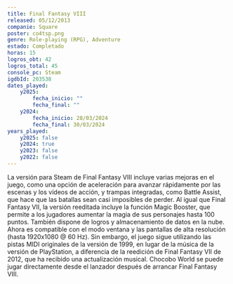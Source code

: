 ```yaml
---
title: Final Fantasy VIII
released: 05/12/2013
companie: Square
poster: co4tsp.png
genre: Role-playing (RPG), Adventure
estado: Completado
horas: 15
logros_obt: 42
logros_total: 45
console_pc: Steam
igdbId: 203538
dates_played:
    y2025:
        fecha_inicio: ""
        fecha_final: ""
    y2024:
        fecha_inicio: 28/03/2024
        fecha_final: 30/03/2024
years_played:
    y2025: false
    y2024: true
    y2023: false
    y2022: false
---
```


La versión para Steam de Final Fantasy VIII incluye varias mejoras en el juego, como una opción de aceleración para avanzar rápidamente por las escenas y los vídeos de acción, y trampas integradas, como Battle Assist, que hace que las batallas sean casi imposibles de perder. Al igual que Final Fantasy VII, la versión reeditada incluye la función Magic Booster, que permite a los jugadores aumentar la magia de sus personajes hasta 100 puntos. También dispone de logros y almacenamiento de datos en la nube. Ahora es compatible con el modo ventana y las pantallas de alta resolución (hasta 1920x1080 @ 60 Hz). Sin embargo, el juego sigue utilizando las pistas MIDI originales de la versión de 1999, en lugar de la música de la versión de PlayStation, a diferencia de la reedición de Final Fantasy VII de 2012, que ha recibido una actualización musical. Chocobo World se puede jugar directamente desde el lanzador después de arrancar Final Fantasy VIII.